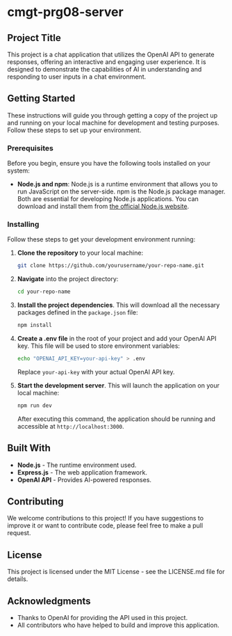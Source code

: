 # cmgt-prg08-server

## Project Title

This project is a chat application that utilizes the OpenAI API to generate responses, offering an interactive and engaging user experience. It is designed to demonstrate the capabilities of AI in understanding and responding to user inputs in a chat environment.

## Getting Started

These instructions will guide you through getting a copy of the project up and running on your local machine for development and testing purposes. Follow these steps to set up your environment.

### Prerequisites

Before you begin, ensure you have the following tools installed on your system:

- **Node.js and npm**: Node.js is a runtime environment that allows you to run JavaScript on the server-side. npm is the Node.js package manager. Both are essential for developing Node.js applications. You can download and install them from [the official Node.js website](https://nodejs.org/).

### Installing

Follow these steps to get your development environment running:

1. **Clone the repository** to your local machine:

   ```bash
   git clone https://github.com/yourusername/your-repo-name.git
   ```

2. **Navigate** into the project directory:

   ```bash
   cd your-repo-name
   ```

3. **Install the project dependencies**. This will download all the necessary packages defined in the `package.json` file:

   ```bash
   npm install
   ```

4. **Create a .env file** in the root of your project and add your OpenAI API key. This file will be used to store environment variables:

   ```bash
   echo "OPENAI_API_KEY=your-api-key" > .env
   ```

   Replace `your-api-key` with your actual OpenAI API key.

5. **Start the development server**. This will launch the application on your local machine:

   ```bash
   npm run dev
   ```

   After executing this command, the application should be running and accessible at `http://localhost:3000`.

## Built With

- **Node.js** - The runtime environment used.
- **Express.js** - The web application framework.
- **OpenAI API** - Provides AI-powered responses.

## Contributing

We welcome contributions to this project! If you have suggestions to improve it or want to contribute code, please feel free to make a pull request.

## License

This project is licensed under the MIT License - see the LICENSE.md file for details.

## Acknowledgments

- Thanks to OpenAI for providing the API used in this project.
- All contributors who have helped to build and improve this application.
